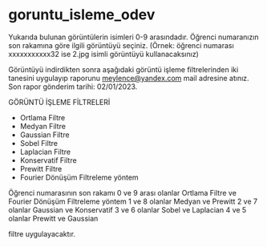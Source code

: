 # goruntu_isleme_odev

Yukarıda bulunan görüntülerin isimleri 0-9 arasındadır. Öğrenci numaranızın son rakamına göre ilgili görüntüyü seçiniz. (Örnek: öğrenci numarası xxxxxxxxxxx32 ise 2.jpg isimli görüntüyü kullanacaksınız)

Görüntüyü indirdikten sonra aşağıdaki görüntü işleme filtrelerinden iki tanesini uygulayıp raporunu meylence@yandex.com mail adresine atınız.
Son rapor gönderim tarihi: 02/01/2023.

GÖRÜNTÜ İŞLEME FİLTRELERİ

- Ortlama Filtre
- Medyan Filtre
- Gaussian Filtre
- Sobel Filtre
- Laplacian Filtre
- Konservatif Filtre
- Prewitt Filtre
- Fourier Dönüşüm Filtreleme yöntem 


Öğrenci numarasının son rakamı 0 ve 9 arası olanlar Ortlama Filtre ve Fourier Dönüşüm Filtreleme yöntem 
1 ve 8 olanlar Medyan ve Prewitt 
2 ve 7 olanlar Gaussian ve Konservatif
3 ve 6 olanlar Sobel ve Laplacian
4 ve 5 olanlar Prewitt ve Gaussian 

filtre uygulayacaktır.


